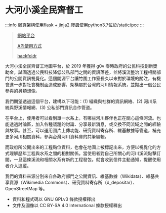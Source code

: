 # 大河小溪全民齊督工

:::info
網頁架構使用flask + jinja2
爬蟲使用python3.7位於/static/pcc
:::

>[網站平台](https://river-watcher.bambooculture.tw/)
>
>[API使用方式](https://river-watcher.bambooculture.tw/portal#about-data)
>
>[hackfoldr](https://beta.hackfoldr.org/bcsrcsp)

大河小溪全民齊督工地圖平台，於 2019 年獲得 g0v 零時政府的公民科技創新獎助金，試圖透過公民科技降低公私部門之間的資訊落差，並將溪流整治工程相關部門的公開資訊視覺化。這個開源平台讓竹圍工作室長久以來對於環境的關注，有機會進一步對社會機制面造成影響，架構屬於台灣的河川情報系統，並拋出一個公民參與的另類想像。

我們期望透過這個平台，建構以下可能：(1) 組織與社群的資訊網絡、(2) 河川系統與野溪情報網、(3) 公私部門資訊合作管道。

在平台上，使用者可以看到單一水系上，有哪些河川夥伴也正在關心這條河流。也能透過討論區，加入各種議題的討論、分享最新消息，或交換不同流域之間的經驗與故事。甚至，可以運用圖片上傳功能、研究資料寄存所、維基數據等管道，補充更多河川相關資料，參與台灣河川資料庫的共筆編輯。

而政府所公開出來的工程點位資料，也會在地圖上被標記出來，方便以視覺化的方式理解歷年工程與水系之間的相對關係。當使用者對自己所關心的河川溪流點擊訂閱，一旦這條溪流和相關水系有新的工程發包，就會收到信件主動通知，提醒使用者介入追蹤。

我們的資料來源分別來自各政府部門之公開資訊、維基數據（Wikidata）、維基共享資源（Wikimedia Commons）、研究資料寄存所（d_depositar）、OpenStreetMap 等。

* 資料和程式碼以 GNU GPLv3 條款授權釋出
* 文件及圖像以 CC BY-SA 4.0 International 條款授權釋出
